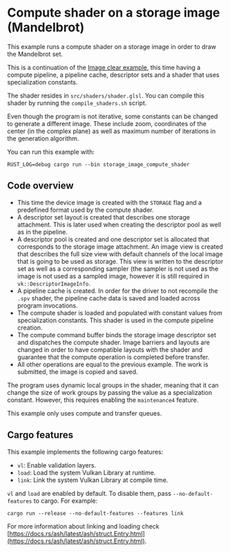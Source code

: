 # Compute shader on a storage image (Mandelbrot)

This example runs a compute shader on a storage image in order to draw the Mandelbrot set.

This is a continuation of the [Image clear example](https://github.com/ZakStar17/ash-by-example/tree/main/compute_image_clear), this time having a compute pipeline, a pipeline cache, descriptor sets and a shader that uses specialization constants.

The shader resides in `src/shaders/shader.glsl`. You can compile this shader by running the `compile_shaders.sh` script.

Even though the program is not iterative, some constants can be changed to generate a different image. These include zoom, coordinates of the center (in the complex plane) as well as maximum number of iterations in the generation algorithm.

You can run this example with:

`RUST_LOG=debug cargo run --bin storage_image_compute_shader`

## Code overview

- This time the device image is created with the `STORAGE` flag and a predefined format used by the compute shader.
- A descriptor set layout is created that describes one storage attachment. This is later used when creating the descriptor pool as well as in the pipeline.
- A descriptor pool is created and one descriptor set is allocated that corresponds to the storage image attachment. An image view is created that describes the full size view with default channels of the local image that is going to be used as storage. This view is written to the descriptor set as well as a corresponding sampler (the sampler is not used as the image is not used as a sampled image, however it is still required in `vk::DescriptorImageInfo`.
- A pipeline cache is created. In order for the driver to not recompile the `.spv` shader, the pipeline cache data is saved and loaded across program invocations.
- The compute shader is loaded and populated with constant values from specialization constants. This shader is used in the compute pipeline creation.
- The compute command buffer binds the storage image descriptor set and dispatches the compute shader. Image barriers and layouts are changed in order to have compatible layouts with the shader and guarantee that the compute operation is completed before transfer.
- All other operations are equal to the previous example. The work is submitted, the image is copied and saved.

The program uses dynamic local groups in the shader, meaning that it can change the size of work groups by passing the value as a specialization constant. However, this requires enabling the `maintenance4` feature.

This example only uses compute and transfer queues.

## Cargo features

This example implements the following cargo features:

- `vl`: Enable validation layers.
- `load`: Load the system Vulkan Library at runtime.
- `link`: Link the system Vulkan Library at compile time.

`vl` and `load` are enabled by default. To disable them, pass `--no-default-features` to cargo.
For example:

`cargo run --release --no-default-features --features link`

For more information about linking and loading check
[https://docs.rs/ash/latest/ash/struct.Entry.html](https://docs.rs/ash/latest/ash/struct.Entry.html).
